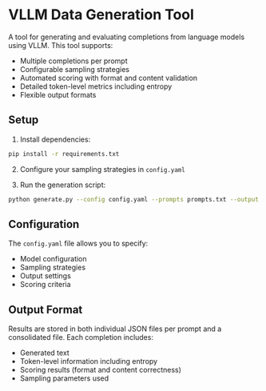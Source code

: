 # VLLM Data Generation Tool

A tool for generating and evaluating completions from language models using VLLM. This tool supports:
- Multiple completions per prompt
- Configurable sampling strategies
- Automated scoring with format and content validation
- Detailed token-level metrics including entropy
- Flexible output formats

## Setup

1. Install dependencies:
```bash
pip install -r requirements.txt
```

2. Configure your sampling strategies in `config.yaml`

3. Run the generation script:
```bash
python generate.py --config config.yaml --prompts prompts.txt --output output/
```

## Configuration

The `config.yaml` file allows you to specify:
- Model configuration
- Sampling strategies
- Output settings
- Scoring criteria

## Output Format

Results are stored in both individual JSON files per prompt and a consolidated file. Each completion includes:
- Generated text
- Token-level information including entropy
- Scoring results (format and content correctness)
- Sampling parameters used 